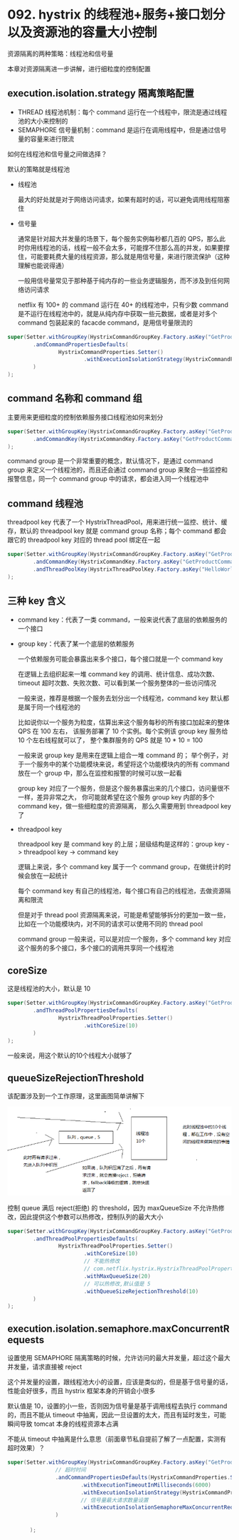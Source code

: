 # 092. hystrix 的线程池+服务+接口划分以及资源池的容量大小控制

资源隔离的两种策略：线程池和信号量

本章对资源隔离进一步讲解，进行细粒度的控制配置

## execution.isolation.strategy 隔离策略配置

- THREAD 线程池机制：每个 command 运行在一个线程中，限流是通过线程池的大小来控制的
- SEMAPHORE 信号量机制：command 是运行在调用线程中，但是通过信号量的容量来进行限流

如何在线程池和信号量之间做选择？

默认的策略就是线程池

- 线程池

    最大的好处就是对于网络访问请求，如果有超时的话，可以避免调用线程阻塞住
- 信号量

    通常是针对超大并发量的场景下，每个服务实例每秒都几百的 QPS，那么此时你用线程池的话，线程一般不会太多，可能撑不住那么高的并发，如果要撑住，可能要耗费大量的线程资源，那么就是用信号量，来进行限流保护（这种理解也能说得通）

    一般用信号量常见于那种基于纯内存的一些业务逻辑服务，而不涉及到任何网络访问请求

    netflix 有 100+ 的 command 运行在 40+ 的线程池中，只有少数 command 是不运行在线程池中的，就是从纯内存中获取一些元数据，或者是对多个 command 包装起来的 facacde command，是用信号量限流的

```java
super(Setter.withGroupKey(HystrixCommandGroupKey.Factory.asKey("GetProductCommandGroup"))
        .andCommandPropertiesDefaults(
                HystrixCommandProperties.Setter()
                        .withExecutionIsolationStrategy(HystrixCommandProperties.ExecutionIsolationStrategy.THREAD)
        )
);
```

## command 名称和 command 组

主要用来更细粒度的控制依赖服务接口线程池如何来划分

```java
super(Setter.withGroupKey(HystrixCommandGroupKey.Factory.asKey("GetProductCommandGroup"))
        .andCommandKey(HystrixCommandKey.Factory.asKey("GetProductCommand"))
);
```

command group 是一个非常重要的概念，默认情况下，是通过 command group 来定义一个线程池的，而且还会通过 command group 来聚合一些监控和报警信息，同一个 command group 中的请求，都会进入同一个线程池中

## command 线程池
threadpool key 代表了一个 HystrixThreadPool，用来进行统一监控、统计、缓存，默认的 threadpool key 就是 command group 名称；每个 command 都会跟它的 threadpool key 对应的 thread pool 绑定在一起

```java
super(Setter.withGroupKey(HystrixCommandGroupKey.Factory.asKey("GetProductCommandGroup"))
        .andCommandKey(HystrixCommandKey.Factory.asKey("GetProductCommand"))
        .andThreadPoolKey(HystrixThreadPoolKey.Factory.asKey("HelloWorldPool"))
);
```

## 三种 key 含义
- command key：代表了一类 command，一般来说代表了底层的依赖服务的一个接口
- group key：代表了某一个底层的依赖服务

    一个依赖服务可能会暴露出来多个接口，每个接口就是一个 command key

    在逻辑上去组织起来一堆 command key 的调用、统计信息、成功次数、timeout 超时次数、失败次数、可以看到某一个服务整体的一些访问情况

    一般来说，推荐是根据一个服务去划分出一个线程池，command key 默认都是属于同一个线程池的

    比如说你以一个服务为粒度，估算出来这个服务每秒的所有接口加起来的整体 QPS 在 100 左右，
    该服务部署了 10 个实例。每个实例该 group key 服务给 10 个左右线程就可以了，
    整个集群服务的 QPS 就是 10 * 10 = 100

    一般来说 group key 是用来在逻辑上组合一堆 command 的；
    举个例子，对于一个服务中的某个功能模块来说，希望将这个功能模块内的所有 command 放在一个 group 中，那么在监控和报警的时候可以放一起看

    group key 对应了一个服务，但是这个服务暴露出来的几个接口，访问量很不一样，差异非常之大，
    你可能就希望在这个服务 group key 内部的多个 command key，做一些细粒度的资源隔离，
    那么久需要用到 threadpool key 了
- threadpool key

    threadpool key 是 command key 的上层；层级结构是这样的：group key -> threadpool key -> command key

    逻辑上来说，多个 command key 属于一个 command group，在做统计的时候会放在一起统计

    每个 command key 有自己的线程池，每个接口有自己的线程池，去做资源隔离和限流

    但是对于 thread pool 资源隔离来说，可能是希望能够拆分的更加一致一些，比如在一个功能模块内，对不同的请求可以使用不同的 thread pool

    command group 一般来说，可以是对应一个服务，多个 command key 对应这个服务的多个接口，多个接口的调用共享同一个线程池

## coreSize

这是线程池的大小，默认是 10

```java
super(Setter.withGroupKey(HystrixCommandGroupKey.Factory.asKey("GetProductCommandGroup"))
        .andThreadPoolPropertiesDefaults(
                HystrixThreadPoolProperties.Setter()
                        .withCoreSize(10)
        )
);
```

一般来说，用这个默认的10个线程大小就够了

## queueSizeRejectionThreshold
该配置涉及到一个工作原理，这里画图简单讲解下

![](./assets/markdown-img-paste-20190602203710125.png)

控制 queue 满后 reject(拒绝) 的 threshold，因为 maxQueueSize 不允许热修改，因此提供这个参数可以热修改，控制队列的最大大小

```java
super(Setter.withGroupKey(HystrixCommandGroupKey.Factory.asKey("GetProductCommandGroup"))
        .andThreadPoolPropertiesDefaults(
                HystrixThreadPoolProperties.Setter()
                        .withCoreSize(10)
                        // 不能热修改
                        // com.netflix.hystrix.HystrixThreadPoolProperties.maxQueueSize 源码中有注释说明
                        .withMaxQueueSize(20)
                        // 可以热修改,默认值是 5
                        .withQueueSizeRejectionThreshold(10)
        )
);
```

## execution.isolation.semaphore.maxConcurrentRequests

设置使用 SEMAPHORE 隔离策略的时候，允许访问的最大并发量，超过这个最大并发量，请求直接被 reject

这个并发量的设置，跟线程池大小的设置，应该是类似的，但是基于信号量的话，性能会好很多，而且 hystrix 框架本身的开销会小很多

默认值是 10，设置的小一些，否则因为信号量是基于调用线程去执行 command 的，而且不能从 timeout 中抽离，因此一旦设置的太大，而且有延时发生，可能瞬间导致 tomcat 本身的线程资源本占满

不能从 timeout 中抽离是什么意思（前面章节私自提前了解了一点配置，实测有超时效果）？

```java
super(Setter.withGroupKey(HystrixCommandGroupKey.Factory.asKey("GetProductCommandGroup"))
               // 超时时间
               .andCommandPropertiesDefaults(HystrixCommandProperties.Setter()
                       .withExecutionTimeoutInMilliseconds(6000)
                       .withExecutionIsolationStrategy(HystrixCommandProperties.ExecutionIsolationStrategy.SEMAPHORE)
                       // 信号量最大请求数量设置
                       .withExecutionIsolationSemaphoreMaxConcurrentRequests(2)
               )

       );
```


<iframe  height="500px" width="100%" frameborder=0 allowfullscreen="true" :src="$withBase('/ads.html')"></iframe>
